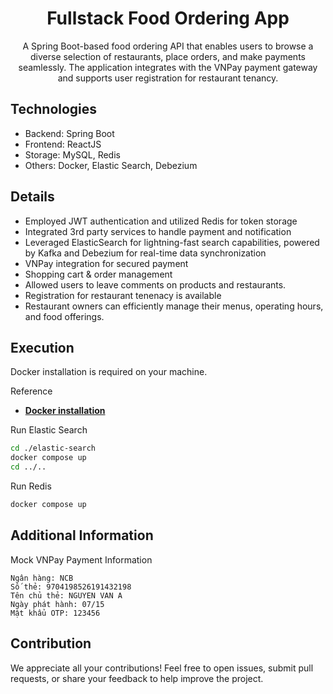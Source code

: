 <h1 align="center" style="font-weight: bold;">Fullstack Food Ordering App</h1>

<p align="center">
   A Spring Boot-based food ordering API that enables users to browse a diverse selection of restaurants, place orders, and make payments seamlessly. The application integrates with the VNPay payment gateway and supports user registration for restaurant tenancy. 
</p>

## Technologies
- Backend: Spring Boot
- Frontend: ReactJS
- Storage: MySQL, Redis
- Others: Docker, Elastic Search, Debezium

## Details
- Employed JWT authentication and utilized Redis for token storage
- Integrated 3rd party services to handle payment and notification
- Leveraged ElasticSearch for lightning-fast search capabilities, powered by Kafka and Debezium for real-time data synchronization
- VNPay integration for secured payment
- Shopping cart & order management
- Allowed users to leave comments on products and restaurants.
- Registration for restaurant tenenacy is available
- Restaurant owners can efficiently manage their menus, operating hours, and food offerings.

## Execution
Docker installation is required on your machine.

Reference
- **[Docker installation](https://docs.docker.com/engine/install/)**

Run Elastic Search

```sh
cd ./elastic-search
docker compose up
cd ../..
```

Run Redis

```sh
docker compose up
```

## Additional Information
Mock VNPay Payment Information
```
Ngân hàng: NCB
Số thẻ: 9704198526191432198
Tên chủ thẻ: NGUYEN VAN A
Ngày phát hành: 07/15
Mật khẩu OTP: 123456
```

## Contribution
We appreciate all your contributions! Feel free to open issues, submit pull requests, or share your feedback to help improve the project.

